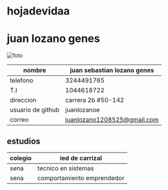 # hojadevidaa
# juan lozano genes
![foto](https://user-images.githubusercontent.com/126480893/221584433-596afa0b-4682-479a-ada3-6448fb843126.jpg)

|nombre | juan sebastian lozano genes |
|---|---|
|telefono | 3244491765 |
|T.I | 1044618722 |
|direccion  | carrera 2b #50-142 |
|usuario de github  | juanlozanoe |
|correo | juanlozano1208525@gmail.com | 

## estudios
|colegio | ied de carrizal |
|---|---|
|sena | tecnico en sistemas |
|sena| comportamiento emprendedor |
